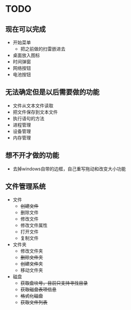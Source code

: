# TODO

## 现在可以完成

* 开始菜单
  * 把之前做的扫雷嵌进去
* 桌面放入图标
* 时间弹窗
* 网络按钮
* 电池按钮

## 无法确定但是以后需要做的功能

* 文件从文本文件读取
* 把文件保存到文本文件
* 执行语句的方法
* 进程管理
* 设备管理
* 内存管理

## 想不开才做的功能

* 去掉windows自带的边框，自己重写拖动和改变大小功能

## 文件管理系统

* 文件
  * ~~创建文件~~
  * 删除文件
  * 修改文件
  * 修改文件属性
  * 打开文件
  * 复制文件
* 文件夹
  * 修改文件夹
  * ~~删除文件夹~~
  * ~~创建文件夹~~
  * 移动文件夹
* 磁盘
  * ~~获取盘块号，目前只支持寻找目录~~
  * ~~获取磁盘表项信息~~
  * ~~格式化磁盘~~
  * ~~获取文件列表~~